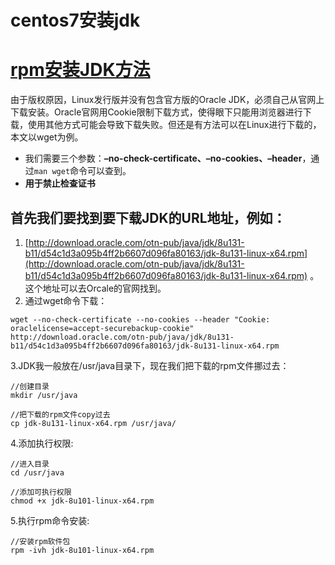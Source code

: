 # centos7安装jdk

# [rpm安装JDK方法](https://www.cnblogs.com/peizhe123/p/7520431.html)

由于版权原因，Linux发行版并没有包含官方版的Oracle JDK，必须自己从官网上下载安装。Oracle官网用Cookie限制下载方式，使得眼下只能用浏览器进行下载，使用其他方式可能会导致下载失败。但还是有方法可以在Linux进行下载的，本文以wget为例。

* 我们需要三个参数：**–no-check-certificate、–no-cookies、–header**，通过`man wget`命令可以查到。
* **用于禁止检查证书**

## 首先我们要找到要下载JDK的URL地址，例如：

1. [http://download.oracle.com/otn-pub/java/jdk/8u131-b11/d54c1d3a095b4ff2b6607d096fa80163/jdk-8u131-linux-x64.rpm](http://download.oracle.com/otn-pub/java/jdk/8u131-b11/d54c1d3a095b4ff2b6607d096fa80163/jdk-8u131-linux-x64.rpm)
   。这个地址可以去Orcale的官网找到。
2. 通过wget命令下载：

```
wget --no-check-certificate --no-cookies --header "Cookie: oraclelicense=accept-securebackup-cookie" http://download.oracle.com/otn-pub/java/jdk/8u131-b11/d54c1d3a095b4ff2b6607d096fa80163/jdk-8u131-linux-x64.rpm
```

3.JDK我一般放在/usr/java目录下，现在我们把下载的rpm文件挪过去：

```
//创建目录
mkdir /usr/java

//把下载的rpm文件copy过去
cp jdk-8u131-linux-x64.rpm /usr/java/
```

4.添加执行权限:

```
//进入目录
cd /usr/java

//添加可执行权限
chmod +x jdk-8u101-linux-x64.rpm
```

5.执行rpm命令安装:

```
//安装rpm软件包
rpm -ivh jdk-8u101-linux-x64.rpm
```



